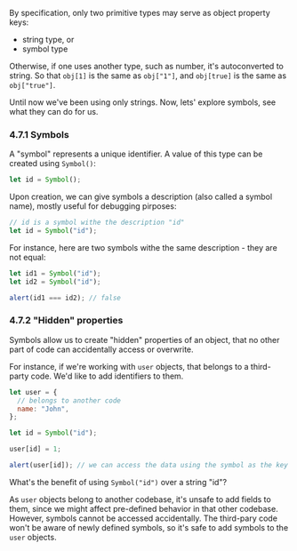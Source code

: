 By specification, only two primitive types may serve as object property keys:

- string type, or
- symbol type

Otherwise, if one uses another type, such as number, it's autoconverted to string. So that `obj[1]` is the same as `obj["1"]`, and `obj[true]` is the same as `obj["true"]`.

Until now we've been using only strings.
Now, lets' explore symbols, see what they can do for us.

### 4.7.1 Symbols

A "symbol" represents a unique identifier.
A value of this type can be created using `Symbol()`:

```js
let id = Symbol();
```

Upon creation, we can give symbols a description (also called a symbol name), mostly useful for debugging pirposes:

```js
// id is a symbol withe the description "id"
let id = Symbol("id");
```

For instance, here are two symbols withe the same description - they are not equal:

```js
let id1 = Symbol("id");
let id2 = Symbol("id");

alert(id1 === id2); // false
```

### 4.7.2 "Hidden" properties

Symbols allow us to create "hidden" properties of an object, that no other part of code can accidentally access or overwrite.

For instance, if we're working with `user` objects, that belongs to a third-party code.
We'd like to add identifiers to them.

```js
let user = {
  // belongs to another code
  name: "John",
};

let id = Symbol("id");

user[id] = 1;

alert(user[id]); // we can access the data using the symbol as the key
```

What's the benefit of using `Symbol("id")` over a string "id"?

As `user` objects belong to another codebase, it's unsafe to add fields to them, since we might affect pre-defined behavior in that other codebase. However, symbols cannot be accessed accidentally. The third-pary code won't be aware of newly defined symbols, so it's safe to add symbols to the `user` objects.
